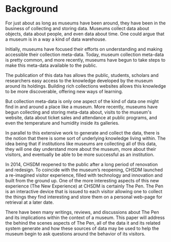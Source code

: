 # Background

For just about as long as museums have been around, they have been in the business of collecting and storing data. Museums collect data about objects, data about people, and even data about time. One could argue that a museum is in a way a kind of data warehouse.

Initially, museums have focused their efforts on understanding and making accessible their collection meta-data. Today, museum collection meta-data is pretty common, and more recently, museums have begun to take steps to make this meta-data available to the public. 

The publication of this data has allows the public, students, scholars and researchers easy access to the knowledge developed by the museum around its holdings. Building rich collections websites allows this knowledge to be more discoverable, offering new ways of learning.

But collection meta-data is only one aspect of the kind of data one might find in and around a place like a museum. More recently, museums have begun collecting and storing meta-data about, visits to the museum's website, data about ticket sales and attendance at public programs, and even the temperature and humidity inside its galleries.

In parallel to this extensive work to generate and collect the data, there is the notion that there is some sort of underlying knowledge living within. The idea being that if institutions like museums are collecting all of this data, they will one day understand more about the museum, more about their visitors, and eventually be able to be more successful as an institution. 

In 2014, CHSDM reopened to the public after a long period of renovation and redesign. To coincide with the museum’s reopening, CHSDM launched a re-imagined visitor experience, filled with technology and innovation and built from the ground up. One of the more interesting aspects of this new experience (The New Experience) at CHSDM is certainly The Pen. The Pen is an interactive device that is issued to each visitor allowing one to collect the things they find interesting and store them on a personal web-page for retrieval at a later date. 

There have been many writings, reviews, and discussions about The Pen and its implications within the context of a museum. This paper will address the behind the scenes aspects of The Pen, all of the data it and its related system generate and how these sources of data may be used to help the museum begin to ask questions around the behavior of its visitors.

